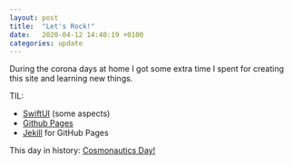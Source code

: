 ```yaml
---
layout: post
title:  "Let's Rock!"
date:   2020-04-12 14:40:19 +0100
categories: update
---
```

During the corona days at home I got some extra time I spent for creating this site and learning new things.

TIL:
- [SwiftUI](https://developer.apple.com/xcode/swiftui/) (some aspects)
- [Github Pages](https://pages.github.com)
- [Jekill](https://jekyllrb.com) for GitHub Pages

This day in history: [Cosmonautics Day!](https://en.wikipedia.org/wiki/Cosmonautics_Day)
